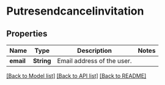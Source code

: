 # Putresendcancelinvitation

## Properties

Name | Type | Description | Notes
------------ | ------------- | ------------- | -------------
**email** | **String** | Email address of the user. | 

[[Back to Model list]](../README.md#documentation-for-models) [[Back to API list]](../README.md#documentation-for-api-endpoints) [[Back to README]](../README.md)


